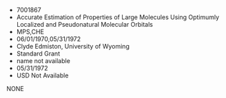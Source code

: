 * 7001867
* Accurate Estimation of Properties of Large Molecules Using  Optimumly Localized and Pseudonatural Molecular Orbitals
* MPS,CHE
* 06/01/1970,05/31/1972
* Clyde Edmiston, University of Wyoming
* Standard Grant
*   name not available
* 05/31/1972
* USD Not Available

NONE